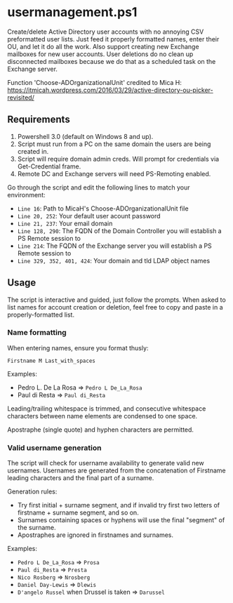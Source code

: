 # usermanagement.ps1
Create/delete Active Directory user accounts with no annoying CSV preformatted user lists. Just feed it properly formatted names, enter their OU, and let it do all the work. Also support creating new Exchange mailboxes for new user accounts. User deletions do no clean up disconnected mailboxes because we do that as a scheduled task on the Exchange server.

Function 'Choose-ADOrganizationalUnit' credited to Mica H: https://itmicah.wordpress.com/2016/03/29/active-directory-ou-picker-revisited/

## Requirements ##
1. Powershell 3.0 (default on Windows 8 and up).
2. Script must run from a PC on the same domain the users are being created in.
3. Script will require domain admin creds. Will prompt for credentials via Get-Credential frame.
4. Remote DC and Exchange servers will need PS-Remoting enabled.

Go through the script and edit the following lines to match your environment:

* <code>Line 16</code>: Path to MicaH's Choose-ADOrganizationalUnit file
* <code>Line 20, 252</code>: Your default user acount password  
* <code>Line 21, 237</code>: Your email domain  
* <code>Line 128, 290</code>: The FQDN of the Domain Controller you will establish a PS Remote session to
* <code>Line 214</code>: The FQDN of the Exchange server you will establish a PS Remote session to
* <code>Line 329, 352, 401, 424</code>: Your domain and tld LDAP object names  

## Usage ##

The script is interactive and guided, just follow the prompts. When asked to list names for account creation or deletion, feel free to copy and paste in a properly-formatted list.

### Name formatting ###

When entering names, ensure you format thusly: 

<code>Firstname M Last_with_spaces</code>

Examples:
* Pedro L. De La Rosa  => <code>Pedro L De_La_Rosa</code>
* Paul  di Resta => <code>Paul di_Resta</code>

Leading/trailing whitespace is trimmed, and consecutive whitespace characters between name elements are condensed to one space.

Apostraphe (single quote) and hyphen characters are permitted.

### Valid username generation ###

The script will check for username availability to generate valid new usernames. Usernames are generated from the concatenation of Firstname leading characters and the final part of a surname. 

Generation rules:
* Try first initial + surname segment, and if invalid try first two letters of firstname + surname segment, and so on.
* Surnames containing spaces or hyphens will use the final "segment" of the surname.
* Apostraphes are ignored in firstnames and surnames.

Examples:
* <code>Pedro L De_La_Rosa</code> => <code>Prosa</code>
* <code>Paul di_Resta</code> => <code>Presta</code>
* <code>Nico Rosberg</code> => <code>Nrosberg</code>
* <code>Daniel Day-Lewis</code> => <code>Dlewis</code>
* <code>D'angelo Russel</code> when Drussel is taken => <code>Darussel</code>
